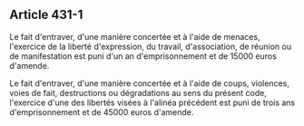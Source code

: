 Article 431-1
----
Le fait d'entraver, d'une manière concertée et à l'aide de menaces, l'exercice
de la liberté d'expression, du travail, d'association, de réunion ou de
manifestation est puni d'un an d'emprisonnement et de 15000 euros d'amende.

Le fait d'entraver, d'une manière concertée et à l'aide de coups, violences,
voies de fait, destructions ou dégradations au sens du présent code, l'exercice
d'une des libertés visées à l'alinéa précédent est puni de trois ans
d'emprisonnement et de 45000 euros d'amende.
